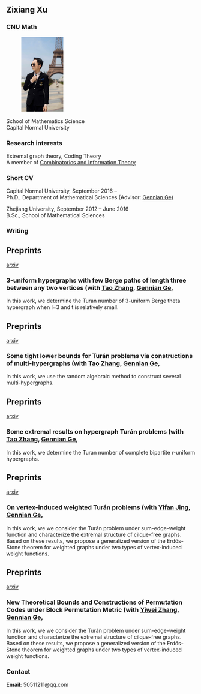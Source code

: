 <!DOCTYPE html>
<html>
	<head>
  






<meta charset="utf-8">
<meta http-equiv="X-UA-Compatible" content="IE=edge">
<meta name="viewport" content="width=device-width, initial-scale=1">


## Zixiang Xu
###  CNU Math 
	




 

		
		
  <div class="about">
      <figure class="profile">
      <img src="XzxMarriage.png">
    </figure>
    <p class="description">
      School of Mathematics Science<br>
      Capital Normal University
    </p>
    <h3>Research interests</h3>
    <p>
      Extremal graph theory, Coding Theory<br>
      A member of <a href="http://staff.ustc.edu.cn/~drzhangx/group-chn/default.html" target="_blank">Combinatorics and Information Theory</a>
    </p>
    <h3>Short CV</h3>
    <p>
     Capital Normal University, September 2016 – <br>
      Ph.D., Department of Mathematical Sciences (Advisor: <a href="http://math.cnu.edu.cn/szdw/qtjs/161049.htm" target="_blank">Gennian Ge</a>)
    </p>
    <p>
      Zhejiang University, September 2012 – June 2016<br>
      B.Sc., School of Mathematical Sciences
    </p>
	
   <h3>Writing</h3>	
    <div class="items">
    <h2>Preprints</h2>      
        <article class="item">  
  <div class="item__primary-actions">
    <span><a href="https://arxiv.org/pdf/1908.01459" target="_blank">arxiv</a></span>  
</div>
  <h3>
  3-uniform hypergraphs with few Berge paths of length three between any two vertices
    <span>
      (with       
        <a href="https://www.researchgate.net/profile/Tao_Zhang272" target="_blank">Tao Zhang</a>,  
        <a href="http://math.cnu.edu.cn/szdw/qtjs/161049.htm" target="_blank">Gennian Ge</a>,    
    </span>
  </h3>
  <p>
    <p> In this work, we determine the Turan number of 3-uniform Berge theta hypergraph when l=3 and t is relatively small.</p>

  </p>
  <p class="item__secondary-actions">
    
  </p>
</article>

<div class="items">
    <h2>Preprints</h2>      
        <article class="item">  
  <div class="item__primary-actions">
    <span><a href="https://arxiv.org/pdf/1907.11909" target="_blank">arxiv</a></span>  
</div>
  <h3>
  Some tight lower bounds for Turán problems via constructions of multi-hypergraphs
    <span>
      (with       
        <a href="https://www.researchgate.net/profile/Tao_Zhang272" target="_blank">Tao Zhang</a>,  
        <a href="http://math.cnu.edu.cn/szdw/qtjs/161049.htm" target="_blank">Gennian Ge</a>,    
    </span>
  </h3>
  <p>
    <p> In this work, we use the random algebraic method to construct several multi-hypergraphs. </p>

  </p>
  <p class="item__secondary-actions">
    
  </p>
</article>

<div class="items">
    <h2>Preprints</h2>      
        <article class="item">  
  <div class="item__primary-actions">
    <span><a href="https://arxiv.org/pdf/1905.01685" target="_blank">arxiv</a></span>  
</div>
  <h3>
  Some extremal results on hypergraph Turán problems
    <span>
      (with       
        <a href="https://www.researchgate.net/profile/Tao_Zhang272" target="_blank">Tao Zhang</a>,  
        <a href="http://math.cnu.edu.cn/szdw/qtjs/161049.htm" target="_blank">Gennian Ge</a>,    
    </span>
  </h3>
  <p>
    <p> In this work, we determine the Turan number of complete bipartite r-uniform hypergraphs. </p>

  </p>
  <p class="item__secondary-actions">
    
  </p>
</article>

<div class="items">
    <h2>Preprints</h2>      
        <article class="item">  
  <div class="item__primary-actions">
    <span><a href="https://arxiv.org/pdf/1812.11700" target="_blank">arxiv</a></span>  
</div>
  <h3>
  On vertex-induced weighted Turán problems
    <span>
      (with       
        <a href="yifanjing.wordpress.com" target="_blank">Yifan Jing</a>,  
        <a href="http://math.cnu.edu.cn/szdw/qtjs/161049.htm" target="_blank">Gennian Ge</a>,    
    </span>
  </h3>
  <p>
    <p> In this work, we we consider the Turán problem under sum-edge-weight function and characterize the extremal structure of cilque-free graphs. Based on these results, we propose a generalized version of the Erdős-Stone theorem for weighted graphs under two types of vertex-induced weight functions.</p>

  </p>
  <p class="item__secondary-actions">
    
  </p>
</article>

<div class="items">
    <h2>Preprints</h2>      
        <article class="item">  
  <div class="item__primary-actions">
    <span><a href="https://arxiv.org/pdf/1811.04600" target="_blank">arxiv</a></span>  
</div>
  <h3>
 New Theoretical Bounds and Constructions of Permutation Codes under Block Permutation Metric
    <span>
      (with       
        <a href="https://www.researchgate.net/profile/Yiwei_Zhang15" target="_blank">Yiwei Zhang</a>,  
        <a href="http://math.cnu.edu.cn/szdw/qtjs/161049.htm" target="_blank">Gennian Ge</a>,    
    </span>
  </h3>
  <p>
    <p> In this work, we we consider the Turán problem under sum-edge-weight function and characterize the extremal structure of cilque-free graphs. Based on these results, we propose a generalized version of the Erdős-Stone theorem for weighted graphs under two types of vertex-induced weight functions.</p>

  </p>
  <p class="item__secondary-actions">
    
  </p>
</article>
    <h3>Contact</h3>
    <p>
      <strong>Email:</strong> 50511211@qq.com<br>
      
 
  


 
